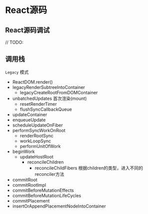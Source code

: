 # React源码

## React源码调试

// TODO:

## 调用栈

`Legacy` 模式

- ReactDOM.render()
- legacyRenderSubtreeIntoContainer
  - legacyCreateRootFromDOMContainer
- unbatchedUpdates   首次渲染(mount)
  - resetRenderTimer
  - flushSyncCallbackQueue
- updateContainer
- enqueueUpdate
- scheduleUpdateOnFiber
- performSyncWorkOnRoot
  - renderRootSync
  - workLoopSync
  - performUnitOfWork
- beginWork
  - updateHostRoot
    - reconcileChildren
      - reconcileChildFibers 根据children的类型，进入不同的 reconciler方法
- commitRoot
- commitRootImpl
- commitBeforeMutationEffects
- commitBeforeMutationLifeCycles
- commitPlacement
- insertOrAppendPlacementNodeIntoContainer